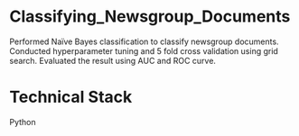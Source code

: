 # Classifying_Newsgroup_Documents
Performed Naïve Bayes classification to classify newsgroup documents. Conducted hyperparameter tuning and 5 fold cross validation using grid search. Evaluated the result using AUC and ROC curve.

# Technical Stack
Python
